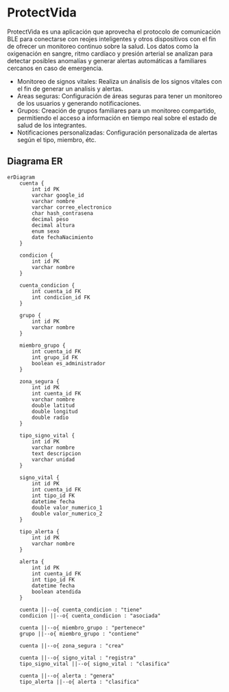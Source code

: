 # ProtectVida

ProtectVida es una aplicación que aprovecha el protocolo de comunicación BLE para conectarse con reojes inteligentes y otros dispositivos con el fin de ofrecer un monitoreo continuo sobre la salud. Los datos como la oxigenación en sangre, ritmo cardíaco y presión arterial se analizan para detectar posibles anomalías y generar alertas automáticas a familiares cercanos en caso de emergencia.

- Monitoreo de signos vitales: Realiza un ánalisis de los signos vitales con el fin de generar un analisis y alertas.
- Areas seguras: Configuración de áreas seguras para tener un monitoreo de los usuarios y generando notificaciones.
- Grupos: Creación de grupos familiares para un monitoreo compartido, permitiendo el acceso a información en tiempo real sobre el estado de salud de los integrantes.
- Notificaciones personalizadas: Configuración personalizada de alertas según el tipo, miembro, étc.

## Diagrama ER
```mermaid
erDiagram
    cuenta {
        int id PK
        varchar google_id
        varchar nombre
        varchar correo_electronico
        char hash_contrasena
        decimal peso
        decimal altura
        enum sexo
        date fechaNacimiento
    }

    condicion {
        int id PK
        varchar nombre 
    }

    cuenta_condicion {
        int cuenta_id FK
        int condicion_id FK
    }

    grupo {
        int id PK
        varchar nombre
    }

    miembro_grupo {
        int cuenta_id FK
        int grupo_id FK
        boolean es_administrador
    }

    zona_segura {
        int id PK
        int cuenta_id FK
        varchar nombre
        double latitud
        double longitud
        double radio
    }

    tipo_signo_vital {
        int id PK
        varchar nombre
        text descripcion
        varchar unidad
    }

    signo_vital {
        int id PK
        int cuenta_id FK
        int tipo_id FK
        datetime fecha
        double valor_numerico_1
        double valor_numerico_2
    }

    tipo_alerta {
        int id PK
        varchar nombre
    }

    alerta {
        int id PK
        int cuenta_id FK
        int tipo_id FK
        datetime fecha
        boolean atendida
    }

    cuenta ||--o{ cuenta_condicion : "tiene"
    condicion ||--o{ cuenta_condicion : "asociada"

    cuenta ||--o{ miembro_grupo : "pertenece"
    grupo ||--o{ miembro_grupo : "contiene"

    cuenta ||--o{ zona_segura : "crea"

    cuenta ||--o{ signo_vital : "registra"
    tipo_signo_vital ||--o{ signo_vital : "clasifica"

    cuenta ||--o{ alerta : "genera"
    tipo_alerta ||--o{ alerta : "clasifica"

```